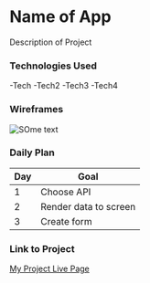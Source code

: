 # Name of App

Description of Project

### Technologies Used

-Tech
-Tech2
-Tech3
-Tech4

### Wireframes

![SOme text](https://i.ytimg.com/vi/mRf3-JkwqfU/mqdefault.jpg)

### Daily Plan

| Day | Goal |
|-----|------|
| 1 | Choose API |
| 2 | Render data to screen |
| 3 | Create form |

### Link to Project
[My Project Live Page](https://www.google.com)